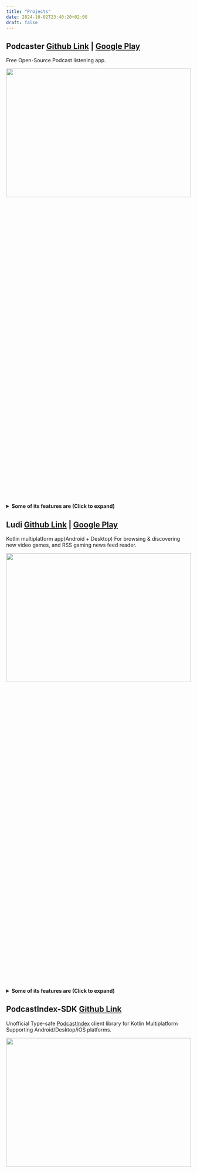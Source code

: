 ```yaml
---
title: "Projects"
date: 2024-10-02T23:40:20+02:00
draft: false
---
```


## Podcaster  [Github Link](https://github.com/mr3y-the-programmer/Podcaster) | [Google Play](https://play.google.com/store/apps/details?id=com.mr3y.podcaster)
Free Open-Source Podcast listening app.
<p align="center">
<img src="/projects/podcaster_banner.jpg" width="100%" height="30%" />
</p>

<details>
<summary><b>Some of its features are (Click to expand)</b></summary>

* Access to millions of podcasts backed by [PodcastIndex org](https://podcastindex.org/).
* Craft your experience: Customize speed, Like Episodes & Create Playlists.
* Download episodes to play them offline.
* Subscribe to a podcast by RSS feed url.
* Privacy guaranteed: No tracking, no ads, just pure listening freedom.
* Automatic background refreshing/syncing of your subscriptions.
* Nice-looking animations.
* light/dark theme.
* Import/Export your subscriptions from/to OPML.

</details>

## Ludi  [Github Link](https://github.com/mr3y-the-programmer/Ludi) | [Google Play](https://play.google.com/store/apps/details?id=com.mr3y.ludi)
Kotlin multiplatform app(Android + Desktop) For browsing & discovering new video games, and RSS gaming news feed reader.
<p align="center">
<img src="/projects/ludi_banner.png" width="100%" height="30%" />
</p>

<details>
<summary><b>Some of its features are (Click to expand)</b></summary>

* Discover trending, top rated, and other highly recommended games.
* Search for a specific game or Filter games by store, tag or platform.
* RSS news reader for your favorite gaming websites.
* Offline support/Caching for RSS feed articles.
* Full-text search for RSS feed articles.
* Get Updated with the latest deals on games prices & giveaways.
* Adaptive layout design for (Mobile, tablet or Desktop).
* Material 3 design language. 

</details>

## PodcastIndex-SDK  [Github Link](https://github.com/mr3y-the-programmer/PodcastIndex-SDK)
Unofficial Type-safe [PodcastIndex](https://podcastindex-org.github.io/docs-api/#overview) client library for Kotlin Multiplatform Supporting Android/Desktop/iOS platforms.
<p align="center">
<img src="/projects/pi_banner.png" width="100%" height="30%" />
</p>

<details>
<summary><b>Some of its features are (Click to expand)</b></summary>

* Idiomatic Type-safe kotlin API.
* Handles Authentication, JSON Serialization out of the box.
* Retry failed authenticated requests.
* Offers a way to log requests for debugging without leaking auth credentials.

</details>

## Scase [Website Link](https://www.scase.io/) – (Remote, Contract)
I worked as an Android Engineer in the healthcare sector for Scase company based in Bratislava, Slovakia.

Scase's product is a diagnostic solution that consists of a portable, point-of-care, medical device combining smart sensors with a digital patient database including reminders, tailor-made questionnaires, measurement and drug-taking plans.
<p align="center">
<img src="/projects/scase_banner.jpg" width="100%" height="30%" />
</p>

<details>
<summary><b>As part of my work there, I worked on: (Click to expand)</b></summary>

* Developed & maintained the Point of care medical device app new features using Android modern tech stack (Jetpack Compose UI, Room, WorkManager, Navigation).
* Implemented a table UI view using Jetpack compose UI that allowed patients to see their (glucometer, blood pressure, weight) measurements throughout a specific period.
* Collaborated with the backend team to migrate patients & doctors data schema without causing any data loss or corruption.
* Worked on implementing CI pipeline using Gitlab CI to build & test our codebase continuously.
* Cut down codebase’s gradle build time by 20% by utilizing Gradle build Scans + gradle profiler to pinpoint bottlenecks and get actionable insights to act accordingly.
* Used Sentry to monitor & fix crashes in production leading to 99.5% crash-free user sessions.
* Fixed bugs & contributed new Junit tests + UI tests which led to increasing test suite code coverage by 7%.

</details>